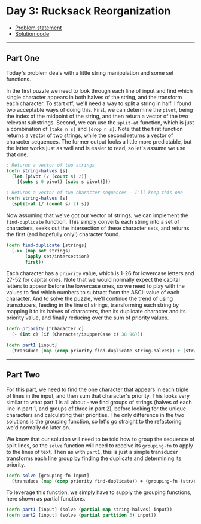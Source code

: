 # Day 3: Rucksack Reorganization

* [Problem statement](https://adventofcode.com/2022/day/3)
* [Solution code](https://github.com/abyala/advent-2022-clojure/blob/master/src/advent_2022_clojure/day03.clj)

---

## Part One

Today's problem deals with a little string manipulation and some set functions.

In the first puzzle we need to look through each line of input and find which single character appears in both
halves of the string, and the transform each character. To start off, we'll need a way to split a string in
half. I found two acceptable ways of doing this. First, we can determine the `pivot`, being the index of the
midpoint of the string, and then return a vector of the two relevant substrings. Second, we can use the `split-at`
function, which is just a combination of `(take n s)` and `(drop n s)`. Note that the first function returns a vector of
two strings, while the second returns a vector of character sequences. The former output looks a little more
predictable, but the latter works just as well and is easier to read, so let's assume we use that one.

```clojure
; Returns a vector of two strings
(defn string-halves [s]
  (let [pivot (/ (count s) 2)]
    [(subs s 0 pivot) (subs s pivot)]))

; Returns a vector of two character sequences - I'll keep this one
(defn string-halves [s]
  (split-at (/ (count s) 2) s))
```

Now assuming that we've got our vector of strings, we can implement the `find-duplicate` function. This simply converts
each string into a set of characters, seeks out the intersection of these character sets, and returns the first 
(and hopefully only!) character found.

```clojure
(defn find-duplicate [strings]
  (->> (map set strings)
       (apply set/intersection)
       first))
```

Each character has a `priority` value, which is 1-26 for lowercase letters and 27-52 for capital ones. Note that we
would normally expect the capital letters to appear before the lowercase ones, so we need to play with the values to
find which numbers to subtract from the ASCII value of each character. And to solve the puzzle, we'll continue the 
trend of using transducers, feeding in the line of strings, transforming each string by mapping it to its halves of 
characters, then its duplicate character and its priority value, and finally reducing over the sum of priority values.

```clojure
(defn priority [^Character c]
  (- (int c) (if (Character/isUpperCase c) 38 96)))

(defn part1 [input]
  (transduce (map (comp priority find-duplicate string-halves)) + (str/split-lines input)))
```

---

## Part Two

For this part, we need to find the one character that appears in each triple of lines in the input, and then
sum that character's priority. This looks very similar to what part 1 is all about - we find groups of strings (halves
of each line in part 1, and groups of three in part 2), before looking for the unique characters and calculating their
priorities. The only difference in the two solutions is the grouping function, so let's go straight to the refactoring
we'd normally do later on.

We know that our solution will need to be told how to group the sequence of split lines, so the `solve` function will
need to receive its `grouping-fn` to apply to the lines of text. Then as with `part1`, this is just a simple transducer
transforms each line group by finding the duplicate and determining its priority.

```clojure
(defn solve [grouping-fn input]
  (transduce (map (comp priority find-duplicate)) + (grouping-fn (str/split-lines input))))
```

To leverage this function, we simply have to supply the grouping functions, here shown as partial functions.  

```clojure
(defn part1 [input] (solve (partial map string-halves) input))
(defn part2 [input] (solve (partial partition 3) input))
```
